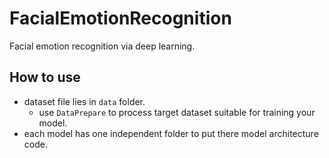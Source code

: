 # FacialEmotionRecognition
Facial emotion recognition via deep learning.

## How to use
* dataset file lies in `data` folder.
  * use `DataPrepare` to process target dataset suitable for training your model.
* each model has one independent folder to put there model architecture code.